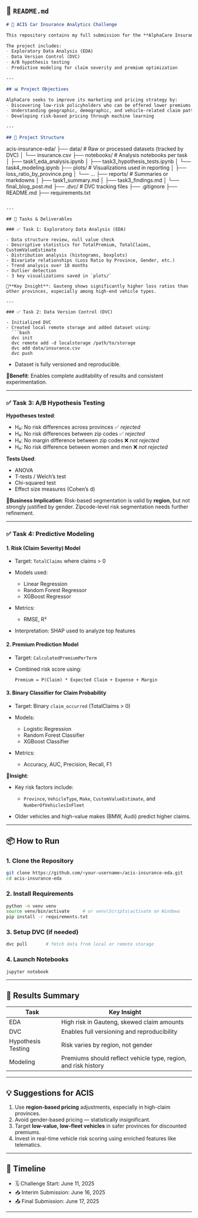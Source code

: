 ## 📄 `README.md`

```markdown
# 🚗 ACIS Car Insurance Analytics Challenge

This repository contains my full submission for the **AlphaCare Insurance Solutions (ACIS)** Insurance Analytics Challenge (June 2025), focused on car insurance planning and marketing in South Africa. 

The project includes:
- Exploratory Data Analysis (EDA)
- Data Version Control (DVC)
- A/B hypothesis testing
- Predictive modeling for claim severity and premium optimization

---

## 📊 Project Objectives

AlphaCare seeks to improve its marketing and pricing strategy by:
- Discovering low-risk policyholders who can be offered lower premiums
- Understanding geographic, demographic, and vehicle-related claim patterns
- Developing risk-based pricing through machine learning

---

## 🧱 Project Structure

```

acis-insurance-eda/
├── data/                         # Raw or processed datasets (tracked by DVC)
│   └── insurance.csv
├── notebooks/                    # Analysis notebooks per task
│   ├── task1\_eda\_analysis.ipynb
│   ├── task3\_hypothesis\_tests.ipynb
│   └── task4\_modeling.ipynb
├── plots/                        # Visualizations used in reporting
│   ├── loss\_ratio\_by\_province.png
│   └── ...
├── reports/                      # Summaries or markdowns
│   ├── task1\_summary.md
│   ├── task3\_findings.md
│   └── final\_blog\_post.md
├── .dvc/                         # DVC tracking files
├── .gitignore
├── README.md
├── requirements.txt

````

---

## 🧠 Tasks & Deliverables

### ✅ Task 1: Exploratory Data Analysis (EDA)

- Data structure review, null value check
- Descriptive statistics for TotalPremium, TotalClaims, CustomValueEstimate
- Distribution analysis (histograms, boxplots)
- Bivariate relationships (Loss Ratio by Province, Gender, etc.)
- Trend analysis over 18 months
- Outlier detection
- 3 key visualizations saved in `plots/`

📍**Key Insight**: Gauteng shows significantly higher loss ratios than other provinces, especially among high-end vehicle types.

---

### ✅ Task 2: Data Version Control (DVC)

- Initialized DVC
- Created local remote storage and added dataset using:
  ```bash
  dvc init
  dvc remote add -d localstorage /path/to/storage
  dvc add data/insurance.csv
  dvc push
````

* Dataset is fully versioned and reproducible.

📍**Benefit**: Enables complete auditability of results and consistent experimentation.

---

### ✅ Task 3: A/B Hypothesis Testing

**Hypotheses tested**:

* H₀: No risk differences across provinces ✅ *rejected*
* H₀: No risk differences between zip codes ✅ *rejected*
* H₀: No margin difference between zip codes ❌ *not rejected*
* H₀: No risk difference between women and men ❌ *not rejected*

**Tests Used**:

* ANOVA
* T-tests / Welch’s test
* Chi-squared test
* Effect size measures (Cohen’s d)

📍**Business Implication**: Risk-based segmentation is valid by **region**, but not strongly justified by gender. Zipcode-level risk segmentation needs further refinement.

---

### ✅ Task 4: Predictive Modeling

#### 1. Risk (Claim Severity) Model

* Target: `TotalClaims` where claims > 0
* Models used:

  * Linear Regression
  * Random Forest Regressor
  * XGBoost Regressor
* Metrics:

  * RMSE, R²
* Interpretation: SHAP used to analyze top features

#### 2. Premium Prediction Model

* Target: `CalculatedPremiumPerTerm`
* Combined risk score using:

  ```
  Premium = P(Claim) * Expected Claim + Expense + Margin
  ```

#### 3. Binary Classifier for Claim Probability

* Target: Binary `claim_occurred` (TotalClaims > 0)
* Models:

  * Logistic Regression
  * Random Forest Classifier
  * XGBoost Classifier
* Metrics:

  * Accuracy, AUC, Precision, Recall, F1

📍**Insight**:

* Key risk factors include:

  * `Province`, `VehicleType`, `Make`, `CustomValueEstimate`, and `NumberOfVehiclesInFleet`
* Older vehicles and high-value makes (BMW, Audi) predict higher claims.

---

## 📦 How to Run

### 1. Clone the Repository

```bash
git clone https://github.com/<your-username>/acis-insurance-eda.git
cd acis-insurance-eda
```

### 2. Install Requirements

```bash
python -m venv venv
source venv/bin/activate     # or venv\Scripts\activate on Windows
pip install -r requirements.txt
```

### 3. Setup DVC (if needed)

```bash
dvc pull       # fetch data from local or remote storage
```

### 4. Launch Notebooks

```bash
jupyter notebook
```

---

## 📌 Results Summary

| Task               | Key Insight                                                    |
| ------------------ | -------------------------------------------------------------- |
| EDA                | High risk in Gauteng, skewed claim amounts                     |
| DVC                | Enables full versioning and reproducibility                    |
| Hypothesis Testing | Risk varies by region, not gender                              |
| Modeling           | Premiums should reflect vehicle type, region, and risk history |

---

## 💡 Suggestions for ACIS

1. Use **region-based pricing** adjustments, especially in high-claim provinces.
2. Avoid gender-based pricing — statistically insignificant.
3. Target **low-value, low-fleet vehicles** in safer provinces for discounted premiums.
4. Invest in real-time vehicle risk scoring using enriched features like telematics.

---

## 📅 Timeline

* 🗓️ Challenge Start: June 11, 2025
* 📥 Interim Submission: June 16, 2025
* 📤 Final Submission: June 17, 2025

---

